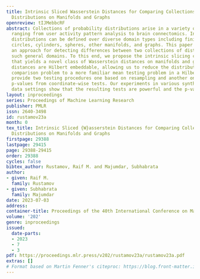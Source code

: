 ```yaml
---
title: Intrinsic Sliced Wasserstein Distances for Comparing Collections of Probability
  Distributions on Manifolds and Graphs
openreview: tIJMebbcRF
abstract: Collections of probability distributions arise in a variety of applications
  ranging from user activity pattern analysis to brain connectomics. In practice these
  distributions can be defined over diverse domain types including finite intervals,
  circles, cylinders, spheres, other manifolds, and graphs. This paper introduces
  an approach for detecting differences between two collections of distributions over
  such general domains. To this end, we propose the intrinsic slicing construction
  that yields a novel class of Wasserstein distances on manifolds and graphs. These
  distances are Hilbert embeddable, allowing us to reduce the distribution collection
  comparison problem to a more familiar mean testing problem in a Hilbert space. We
  provide two testing procedures one based on resampling and another on combining
  p-values from coordinate-wise tests. Our experiments in various synthetic and real
  data settings show that the resulting tests are powerful and the p-values are well-calibrated.
layout: inproceedings
series: Proceedings of Machine Learning Research
publisher: PMLR
issn: 2640-3498
id: rustamov23a
month: 0
tex_title: Intrinsic Sliced {W}asserstein Distances for Comparing Collections of Probability
  Distributions on Manifolds and Graphs
firstpage: 29388
lastpage: 29415
page: 29388-29415
order: 29388
cycles: false
bibtex_author: Rustamov, Raif M. and Majumdar, Subhabrata
author:
- given: Raif M.
  family: Rustamov
- given: Subhabrata
  family: Majumdar
date: 2023-07-03
address: 
container-title: Proceedings of the 40th International Conference on Machine Learning
volume: '202'
genre: inproceedings
issued:
  date-parts:
  - 2023
  - 7
  - 3
pdf: https://proceedings.mlr.press/v202/rustamov23a/rustamov23a.pdf
extras: []
# Format based on Martin Fenner's citeproc: https://blog.front-matter.io/posts/citeproc-yaml-for-bibliographies/
---
```


